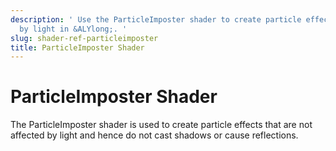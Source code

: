 ```yaml
---
description: ' Use the ParticleImposter shader to create particle effects not affected
  by light in &ALYlong;. '
slug: shader-ref-particleimposter
title: ParticleImposter Shader
---
```

# ParticleImposter Shader<a name="shader-ref-particleimposter"></a>

The ParticleImposter shader is used to create particle effects that are not affected by light and hence do not cast shadows or cause reflections\.